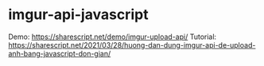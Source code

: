 # imgur-api-javascript
Demo: https://sharescript.net/demo/imgur-upload-api/
Tutorial: https://sharescript.net/2021/03/28/huong-dan-dung-imgur-api-de-upload-anh-bang-javascript-don-gian/
